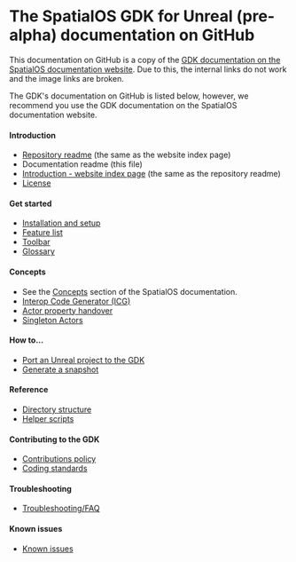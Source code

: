 # The SpatialOS GDK for Unreal (pre-alpha) documentation on GitHub

This documentation on GitHub is a copy of the [GDK documentation on the SpatialOS documentation website](https://docs.improbable.io/unreal/pre-alpha). Due to this, the internal links do not work and the image links are broken.

The GDK's documentation on GitHub is listed below, however, we recommend you use the GDK documentation on the SpatialOS documentation website.

#### Introduction
* [Repository readme](../README.md) (the same as the website index page)
* Documentation readme (this file)
* [Introduction - website index page](index.md) (the same as the repository readme)
* [License](../LICENSE.md)

#### Get started
* [Installation and setup](./setup-and-installing.md)
* [Feature list](./features.md)
* [Toolbar](./content/toolbar.md)
* [Glossary](./content/glossary.md)

#### Concepts
* See the [Concepts](https://docs.improbable.io/reference/latest/shared/concepts/spatialos) section of the SpatialOS documentation.
* [Interop Code Generator (ICG)](content/interop.md)
* [Actor property handover](content/handover-between-server-workers.md)
* [Singleton Actors](content/singleton-actors.md)

#### How to...
* [Port an Unreal project to the GDK](content/porting-unreal-project-to-gdk)
* [Generate a snapshot](content/generating-a-snapshot.md)

#### Reference
* [Directory structure](content/directory-structure.md)
* [Helper scripts](content/helper-scripts.md)

#### Contributing to the GDK
* [Contributions policy](./contributing.md)
* [Coding standards](./contributions/unreal-gdk-coding-standards.md)

#### Troubleshooting
* [Troubleshooting/FAQ](content/troubleshooting.md)

#### Known issues
* [Known issues](known-issues.md)


